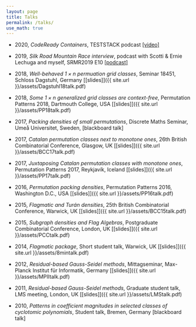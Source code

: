 ```yaml
---
layout: page
title: Talks
permalink: /talks/
use_math: true
---
```


 * 2020, *CodeReady Containers*, TESTSTACK podcast [[video]](https://www.youtube.com/watch?v=R8jSEFzEi0g)
 
 * 2019, *Silk Road Mountain Race interview*, podcast with Scotti & Ernie Lechuga and myself, SRMR2019 E10 [[podcast]](https://www.podbean.com/ew/pb-43z25-bdec43)

 * 2018, *Well-behaved $1\times n$ permuation grid classes*, Seminar 18451, Schloss Dagstuhl, Germany [[slides]]({{ site.url }}/assets/Dagstuhl18talk.pdf)
 
 * 2018, *Some $1\times n$ generalized grid classes are context-free*, Permutation Patterns 2018, Dartmouth College, USA [[slides]]({{ site.url }}/assets/PP18talk.pdf)
 
 * 2017, *Packing densities of small permutations*, Discrete Maths Seminar, Umeå Universitet, Sweden, [blackboard talk]
 
 * 2017, *Catalan permutation classes next to monotone ones*, 26th British Combinatorial Conference, Glasgow, UK [[slides]]({{ site.url }}/assets/BCC17talk.pdf)

 * 2017, *Juxtaposing Catalan permutation classes with monotone ones*, Permutation Patterns 2017, Reykjavík, Iceland [[slides]]({{ site.url }}/assets/PP17talk.pdf)
 
 * 2016, *Permutation packing densities*, Permutation Patterns 2016, Washington D.C., USA [[slides]]({{ site.url }}/assets/PP16talk.pdf)

 * 2015, *Flagmatic and Turán densities*, 25th British Combinatorial Conference, Warwick, UK [[slides]]({{ site.url }}/assets/BCC15talk.pdf)

 * 2015, *Subgraph densities and Flag Algebras*, Postgraduate Combinatorial Conference, London, UK [[slides]]({{ site.url }}/assets/PCCtalk.pdf)

 * 2014, *Flagmatic package*, Short student talk, Warwick, UK [[slides]]({{ site.url }}/assets/8mintalk.pdf)

 * 2012, *Residual-based Gauss-Seidel methods*, Mittagseminar, Max-Planck Institut für Informatik, Germany [[slides]]({{ site.url }}/assets/MPIItalk.pdf) 

 * 2011, *Residual-based Gauss-Seidel methods*, Graduate student talk, LMS meeting, London, UK [[slides]]({{ site.url }}/assets/LMStalk.pdf) 

 * 2010, *Patterns in coefficient magnitudes in selected classes of cyclotomic polynomials*, Student talk, Bremen, Germany [blackboard talk]
